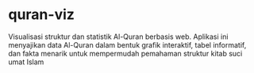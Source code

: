 # quran-viz
Visualisasi struktur dan statistik Al-Quran berbasis web. Aplikasi ini menyajikan data Al-Quran dalam bentuk grafik interaktif, tabel informatif, dan fakta menarik untuk mempermudah pemahaman struktur kitab suci umat Islam
